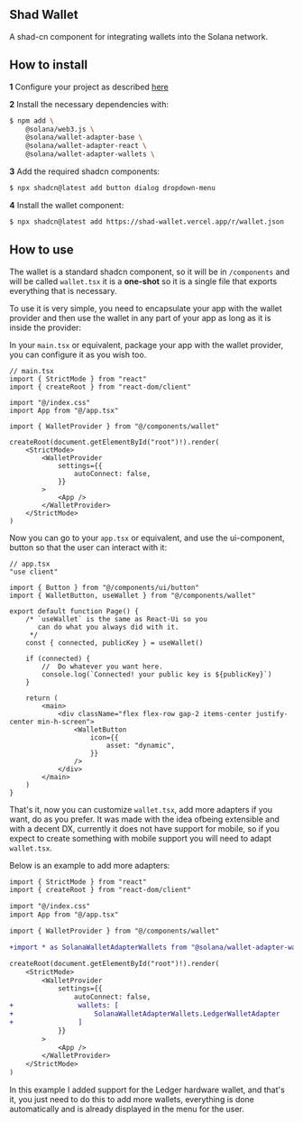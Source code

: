 ## Shad Wallet

A shad-cn component for integrating wallets into the Solana network.

## How to install

**1** Configure your project as described [here](https://ui.shadcn.com/docs/installation)

**2** Install the necessary dependencies with:

```sh
$ npm add \
    @solana/web3.js \
    @solana/wallet-adapter-base \
    @solana/wallet-adapter-react \
    @solana/wallet-adapter-wallets \
```

**3** Add the required shadcn components:

```sh
$ npx shadcn@latest add button dialog dropdown-menu
```

**4** Install the wallet component:

```sh
$ npx shadcn@latest add https://shad-wallet.vercel.app/r/wallet.json
```

## How to use

The wallet is a standard shadcn component, so it will be in `/components` and will be called `wallet.tsx` it is a **one-shot** so it is a single file that exports everything that is necessary.

To use it is very simple, you need to encapsulate your app with the wallet provider and then use the wallet in any part of your app as long as it is inside the provider:

In your `main.tsx` or equivalent, package your app with the wallet provider, you can configure it as you wish too.

```tsx
// main.tsx
import { StrictMode } from "react"
import { createRoot } from "react-dom/client"

import "@/index.css"
import App from "@/app.tsx"

import { WalletProvider } from "@/components/wallet"

createRoot(document.getElementById("root")!).render(
    <StrictMode>
        <WalletProvider
            settings={{
                autoConnect: false,
            }}
        >
            <App />
        </WalletProvider>
    </StrictMode>
)
```

Now you can go to your `app.tsx` or equivalent, and use the ui-component, button so that the user can interact with it:

```tsx
// app.tsx
"use client"

import { Button } from "@/components/ui/button"
import { WalletButton, useWallet } from "@/components/wallet"

export default function Page() {
    /* `useWallet` is the same as React-Ui so you
       can do what you always did with it. 
     */
    const { connected, publicKey } = useWallet()

    if (connected) {
        //  Do whatever you want here.
        console.log(`Connected! your public key is ${publicKey}`)
    }

    return (
        <main>
            <div className="flex flex-row gap-2 items-center justify-center min-h-screen">
                <WalletButton
                    icon={{
                        asset: "dynamic",
                    }}
                />
            </div>
        </main>
    )
}
```

That's it, now you can customize `wallet.tsx`, add more adapters if you want, do as you prefer. It was made with the idea of ​​being extensible and with a decent DX, currently it does not have support for mobile, so if you expect to create something with mobile support you will need to adapt `wallet.tsx`.

Below is an example to add more adapters:

```diff
import { StrictMode } from "react"
import { createRoot } from "react-dom/client"

import "@/index.css"
import App from "@/app.tsx"

import { WalletProvider } from "@/components/wallet"

+import * as SolanaWalletAdapterWallets from "@solana/wallet-adapter-wallets"

createRoot(document.getElementById("root")!).render(
    <StrictMode>
        <WalletProvider
            settings={{
                autoConnect: false,
+                wallets: [
+                    SolanaWalletAdapterWallets.LedgerWalletAdapter
+                ]
            }}
        >
            <App />
        </WalletProvider>
    </StrictMode>
)

```

In this example I added support for the Ledger hardware wallet, and that's it, you just need to do this to add more wallets, everything is done automatically and is already displayed in the menu for the user.
